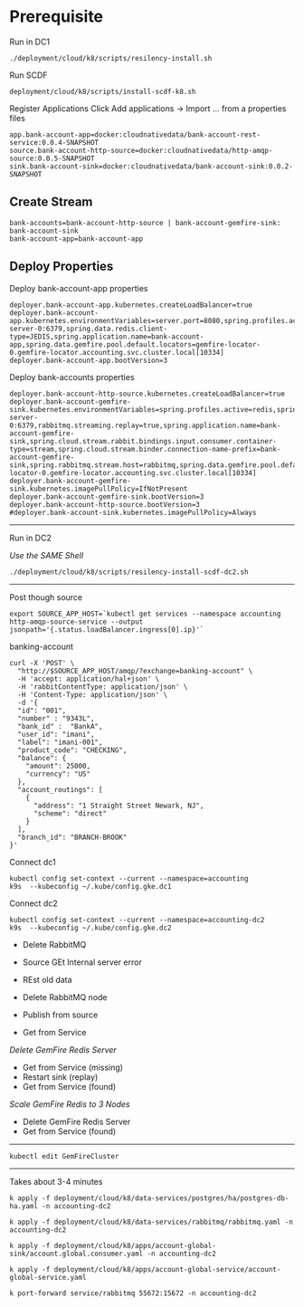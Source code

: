 # Prerequisite

Run in DC1

```shell
./deployment/cloud/k8/scripts/resilency-install.sh
```

Run SCDF

```shell
deployment/cloud/k8/scripts/install-scdf-k8.sh
```

Register Applications
Click Add applications -> Import ... from a properties files

```properties
app.bank-account-app=docker:cloudnativedata/bank-account-rest-service:0.0.4-SNAPSHOT
source.bank-account-http-source=docker:cloudnativedata/http-amqp-source:0.0.5-SNAPSHOT
sink.bank-account-sink=docker:cloudnativedata/bank-account-sink:0.0.2-SNAPSHOT
```




## Create Stream

```shell
bank-accounts=bank-account-http-source | bank-account-gemfire-sink: bank-account-sink
bank-account-app=bank-account-app
```

## Deploy Properties


Deploy bank-account-app properties
```properties
deployer.bank-account-app.kubernetes.createLoadBalancer=true
deployer.bank-account-app.kubernetes.environmentVariables=server.port=8080,spring.profiles.active=redis,spring.data.redis.cluster.nodes=gemfire-server-0:6379,spring.data.redis.client-type=JEDIS,spring.application.name=bank-account-app,spring.data.gemfire.pool.default.locators=gemfire-locator-0.gemfire-locator.accounting.svc.cluster.local[10334]
deployer.bank-account-app.bootVersion=3
```


Deploy bank-accounts properties
```properties
deployer.bank-account-http-source.kubernetes.createLoadBalancer=true
deployer.bank-account-gemfire-sink.kubernetes.environmentVariables=spring.profiles.active=redis,spring.data.redis.cluster.nodes=gemfire-server-0:6379,rabbitmq.streaming.replay=true,spring.application.name=bank-account-gemfire-sink,spring.cloud.stream.rabbit.bindings.input.consumer.container-type=stream,spring.cloud.stream.binder.connection-name-prefix=bank-account-gemfire-sink,spring.rabbitmq.stream.host=rabbitmq,spring.data.gemfire.pool.default.locators=gemfire-locator-0.gemfire-locator.accounting.svc.cluster.local[10334]
deployer.bank-account-gemfire-sink.kubernetes.imagePullPolicy=IfNotPresent
deployer.bank-account-gemfire-sink.bootVersion=3
deployer.bank-account-http-source.bootVersion=3
#deployer.bank-account-sink.kubernetes.imagePullPolicy=Always
```



------------

Run in DC2 

*Use the SAME Shell*


```shell
./deployment/cloud/k8/scripts/resilency-install-scdf-dc2.sh
```
------------------

Post though source

```shell
export SOURCE_APP_HOST=`kubectl get services --namespace accounting  http-amqp-source-service --output jsonpath='{.status.loadBalancer.ingress[0].ip}'`
```
banking-account

```shell
curl -X 'POST' \
  "http://$SOURCE_APP_HOST/amqp/?exchange=banking-account" \
  -H 'accept: application/hal+json' \
  -H 'rabbitContentType: application/json' \
  -H 'Content-Type: application/json' \
  -d '{
  "id": "001",
  "number" : "9343L",
  "bank_id" :  "BankA",
  "user_id": "imani",
  "label": "imani-001",
  "product_code": "CHECKING",
  "balance": {
    "amount": 25000,
    "currency": "US"
  },
  "account_routings": [
    {
      "address": "1 Straight Street Newark, NJ",
      "scheme": "direct"
    }
  ],
  "branch_id": "BRANCH-BROOK"
}'
```

Connect dc1
```shell
kubectl config set-context --current --namespace=accounting
k9s  --kubeconfig ~/.kube/config.gke.dc1
```

Connect dc2
```shell
kubectl config set-context --current --namespace=accounting-dc2
k9s  --kubeconfig ~/.kube/config.gke.dc2
```

- Delete RabbitMQ
- Source GEt Internal server error
- REst old data



- Delete RabbitMQ node
- Publish from source
- Get from Service

*Delete GemFire Redis Server*

- Get from Service (missing)
- Restart sink (replay)
- Get from Service (found)

*Scale GemFire Redis to 3 Nodes*

- Delete GemFire Redis Server
- Get from Service (found)


----------------

```shell
kubectl edit GemFireCluster
```

------------

Takes about 3-4 minutes
```shell
k apply -f deployment/cloud/k8/data-services/postgres/ha/postgres-db-ha.yaml -n accounting-dc2
```

```shell
k apply -f deployment/cloud/k8/data-services/rabbitmq/rabbitmq.yaml -n accounting-dc2
```



```shell
k apply -f deployment/cloud/k8/apps/account-global-sink/account.global.consumer.yaml -n accounting-dc2
```

```shell
k apply -f deployment/cloud/k8/apps/account-global-service/account-global-service.yaml
```


```shell
k port-forward service/rabbitmq 55672:15672 -n accounting-dc2
```
